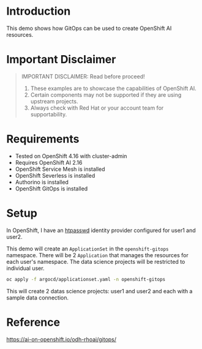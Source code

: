 
# Introduction

This demo shows how GitOps can be used to create OpenShift AI resources.

# Important Disclaimer

> IMPORTANT DISCLAIMER: Read before proceed!
> 1. These examples are to showcase the capabilities of OpenShift AI.
> 1. Certain components may not be supported if they are using upstream projects.
> 1. Always check with Red Hat or your account team for supportability. 

# Requirements

* Tested on OpenShift 4.16 with cluster-admin
* Requires OpenShift AI 2.16 
* OpenShift Service Mesh is installed
* OpenShift Severless is installed
* Authorino is installed
* OpenShift GitOps is installed

# Setup

In OpenShift, I have an [htpasswd](https://docs.openshift.com/container-platform/4.16/authentication/identity_providers/configuring-htpasswd-identity-provider.html) identity provider configured for user1 and user2.

This demo will create an `ApplicationSet` in the `openshift-gitops` namespace. There will be 2 `Application` that manages the resources for each user's namespace. The data science projects will be restricted to individual user.

``` bash
oc apply -f argocd/applicationset.yaml -n openshift-gitops
``` 

This will create 2 datas science projects: user1 and user2 and each with a sample data connection.


# Reference

https://ai-on-openshift.io/odh-rhoai/gitops/


